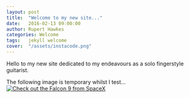 ```yaml
---
layout: post
title:  "Welcome to my new site..."
date:   2016-02-13 09:00:00
author: Rupert Hawkes
categories: Welcome
tags:	jekyll welcome
cover:  "/assets/instacode.png"
---
```

Hello to my new site dedicated to my endeavours as a solo fingerstyle guitarist.   

The following image is temporary whilst I test...
<a href="{{ url }}/assets/albums/quarruped_large.jpg" data-lightbox="falcon9-large" data-title="Check out the Falcon 9 from SpaceX">
  <img src="//bencentra.com/assets/images/falcon9_small.jpg" title="Check out the Falcon 9 from SpaceX">
</a>
